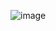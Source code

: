 ![image](https://user-images.githubusercontent.com/79154652/216211091-1d5a9076-8e81-49b7-b5ba-747792750fb3.png)

